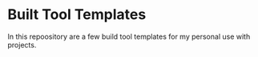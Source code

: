 # Built Tool Templates

In this repoository are a few build tool templates for my personal use with projects.
